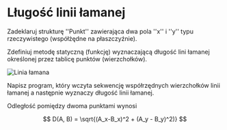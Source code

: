 # Lługość linii łamanej

Zadeklaruj strukturę ''Punkt'' zawierająca dwa pola ''x'' i ''y'' typu rzeczywistego (współżędne na płaszczyźnie).

Zdefiniuj metodę statyczną (funkcję) wyznaczającą długość lini łamanej określonej przez tablicę punktów (wierzchołków).

![Linia łamana](https://www.math.edu.pl/images/geometria/lamana.gif)

Napisz program, który wczyta sekwencję współrzędnych wierzchołków linii łamanej a następnie wyznaczy długość linii łamanej. 

Odległość pomiędzy dwoma punktami wynosi 

$$ D(A, B) = \sqrt{(A_x-B_x)^2 + (A_y - B_y)^2)} $$
